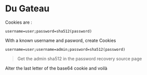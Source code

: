 # Du Gateau

Cookies are :

```
username=user;password=sha512(password)
```

With a known username and pasword, create Cookies

```
username=user;username=admin;password=sha512(password)
```

> Get the admin sha512 in the password recovery source page

Alter the last letter of the base64 cookie and voilà
